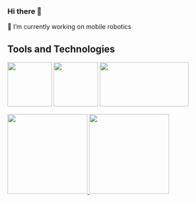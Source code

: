### Hi there 👋
🔭 I’m currently working on mobile robotics
<!--
**alanexplorer/alanexplorer** is a ✨ _special_ ✨ repository because its `README.md` (this file) appears on your GitHub profile.

Here are some ideas to get you started:

- 🔭 I’m currently working on ...
- 🌱 I’m currently learning ...
- 👯 I’m looking to collaborate on ...
- 🤔 I’m looking for help with ...
- 💬 Ask me about ...
- 📫 How to reach me: ...
- 😄 Pronouns: ...
- ⚡ Fun fact: ...
-->
## Tools and Technologies

<img src="https://cdn.jsdelivr.net/gh/devicons/devicon/icons/cplusplus/cplusplus-original.svg" width="100" height="100"/> <img src="https://cdn.jsdelivr.net/gh/devicons/devicon/icons/python/python-original.svg" width="100" height="100"/> <img src="https://upload.wikimedia.org/wikipedia/commons/b/bb/Ros_logo.svg" width="200" height="100"/>




<div>
<a href="https://github.com/alanexplorer">
<img loading="lazy" height="180em" src="https://github-readme-stats.vercel.app/api/top-langs/?username=alanexplorer&layout=compact&langs_count=7&theme=dracula"/>
<img loading="lazy" height="180em" src="https://github-readme-stats.vercel.app/api?username=alanexplorer&show_icons=true&theme=dracula&include_all_commits=true&count_private=true"/>
</div>

